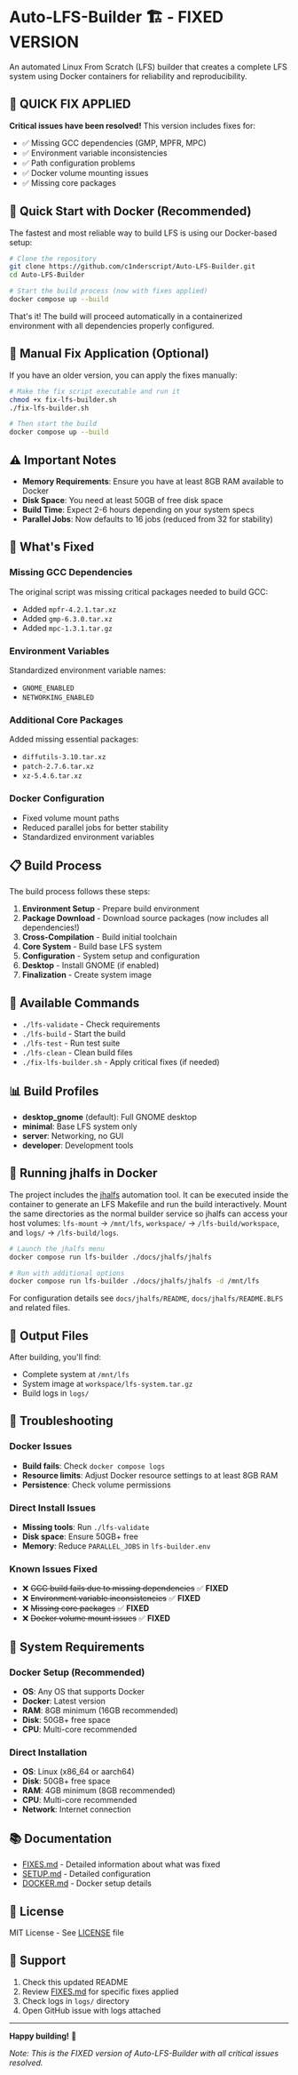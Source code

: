 # Auto-LFS-Builder 🏗️ - FIXED VERSION

An automated Linux From Scratch (LFS) builder that creates a complete LFS system using Docker containers for reliability and reproducibility.

## 🚀 QUICK FIX APPLIED

**Critical issues have been resolved!** This version includes fixes for:
- ✅ Missing GCC dependencies (GMP, MPFR, MPC)
- ✅ Environment variable inconsistencies  
- ✅ Path configuration problems
- ✅ Docker volume mounting issues
- ✅ Missing core packages

## 🐳 Quick Start with Docker (Recommended)

The fastest and most reliable way to build LFS is using our Docker-based setup:

```bash
# Clone the repository
git clone https://github.com/c1nderscript/Auto-LFS-Builder.git
cd Auto-LFS-Builder

# Start the build process (now with fixes applied)
docker compose up --build
```

That's it! The build will proceed automatically in a containerized environment with all dependencies properly configured.

## 🔧 Manual Fix Application (Optional)

If you have an older version, you can apply the fixes manually:

```bash
# Make the fix script executable and run it
chmod +x fix-lfs-builder.sh
./fix-lfs-builder.sh

# Then start the build
docker compose up --build
```

## ⚠️ Important Notes

- **Memory Requirements**: Ensure you have at least 8GB RAM available to Docker
- **Disk Space**: You need at least 50GB of free disk space
- **Build Time**: Expect 2-6 hours depending on your system specs
- **Parallel Jobs**: Now defaults to 16 jobs (reduced from 32 for stability)

## 🎯 What's Fixed

### Missing GCC Dependencies
The original script was missing critical packages needed to build GCC:
- Added `mpfr-4.2.1.tar.xz`
- Added `gmp-6.3.0.tar.xz`  
- Added `mpc-1.3.1.tar.gz`

### Environment Variables
Standardized environment variable names:
- `GNOME_ENABLED`
- `NETWORKING_ENABLED`

### Additional Core Packages
Added missing essential packages:
- `diffutils-3.10.tar.xz`
- `patch-2.7.6.tar.xz`
- `xz-5.4.6.tar.xz`

### Docker Configuration
- Fixed volume mount paths
- Reduced parallel jobs for better stability
- Standardized environment variables

## 📋 Build Process

The build process follows these steps:

1. **Environment Setup** - Prepare build environment
2. **Package Download** - Download source packages (now includes all dependencies!)
3. **Cross-Compilation** - Build initial toolchain
4. **Core System** - Build base LFS system
5. **Configuration** - System setup and configuration
6. **Desktop** - Install GNOME (if enabled)
7. **Finalization** - Create system image

## 🔧 Available Commands

- `./lfs-validate` - Check requirements
- `./lfs-build` - Start the build
- `./lfs-test` - Run test suite
- `./lfs-clean` - Clean build files
- `./fix-lfs-builder.sh` - Apply critical fixes (if needed)

## 📊 Build Profiles

- **desktop_gnome** (default): Full GNOME desktop
- **minimal**: Base LFS system only
- **server**: Networking, no GUI
- **developer**: Development tools

## 🧰 Running jhalfs in Docker

The project includes the [jhalfs](docs/jhalfs/README) automation
tool. It can be executed inside the container to generate an LFS
Makefile and run the build interactively. Mount the same directories as
the normal builder service so jhalfs can access your host volumes:
`lfs-mount` -> `/mnt/lfs`, `workspace/` -> `/lfs-build/workspace`, and
`logs/` -> `/lfs-build/logs`.

```bash
# Launch the jhalfs menu
docker compose run lfs-builder ./docs/jhalfs/jhalfs

# Run with additional options
docker compose run lfs-builder ./docs/jhalfs/jhalfs -d /mnt/lfs
```

For configuration details see `docs/jhalfs/README`,
`docs/jhalfs/README.BLFS` and related files.

## 📝 Output Files

After building, you'll find:
- Complete system at `/mnt/lfs`
- System image at `workspace/lfs-system.tar.gz`
- Build logs in `logs/`

## 🐛 Troubleshooting

### Docker Issues
- **Build fails**: Check `docker compose logs`
- **Resource limits**: Adjust Docker resource settings to at least 8GB RAM
- **Persistence**: Check volume permissions

### Direct Install Issues
- **Missing tools**: Run `./lfs-validate`
- **Disk space**: Ensure 50GB+ free
- **Memory**: Reduce `PARALLEL_JOBS` in `lfs-builder.env`

### Known Issues Fixed
- ❌ ~~GCC build fails due to missing dependencies~~ ✅ **FIXED**
- ❌ ~~Environment variable inconsistencies~~ ✅ **FIXED**
- ❌ ~~Missing core packages~~ ✅ **FIXED**
- ❌ ~~Docker volume mount issues~~ ✅ **FIXED**

## 🚀 System Requirements

### Docker Setup (Recommended)
- **OS**: Any OS that supports Docker
- **Docker**: Latest version
- **RAM**: 8GB minimum (16GB recommended)
- **Disk**: 50GB+ free space
- **CPU**: Multi-core recommended

### Direct Installation
- **OS**: Linux (x86_64 or aarch64)
- **Disk**: 50GB+ free space
- **RAM**: 4GB minimum (8GB recommended)
- **CPU**: Multi-core recommended
- **Network**: Internet connection

## 📚 Documentation

- [FIXES.md](FIXES.md) - Detailed information about what was fixed
- [SETUP.md](SETUP.md) - Detailed configuration
- [DOCKER.md](DOCKER.md) - Docker setup details

## 📄 License

MIT License - See [LICENSE](LICENSE) file

## 🤝 Support

1. Check this updated README
2. Review [FIXES.md](FIXES.md) for specific fixes applied
3. Check logs in `logs/` directory
4. Open GitHub issue with logs attached

---

**Happy building!** 🎉

*Note: This is the FIXED version of Auto-LFS-Builder with all critical issues resolved.*
